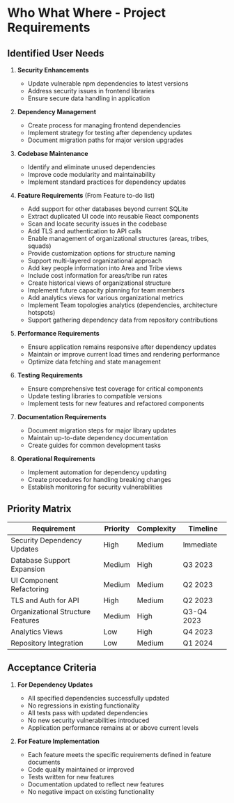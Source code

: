 # Who What Where - Project Requirements

## Identified User Needs

1. **Security Enhancements**
   - Update vulnerable npm dependencies to latest versions
   - Address security issues in frontend libraries
   - Ensure secure data handling in application

2. **Dependency Management**
   - Create process for managing frontend dependencies
   - Implement strategy for testing after dependency updates
   - Document migration paths for major version upgrades

3. **Codebase Maintenance**
   - Identify and eliminate unused dependencies
   - Improve code modularity and maintainability
   - Implement standard practices for dependency updates

4. **Feature Requirements** (From Feature to-do list)
   - Add support for other databases beyond current SQLite
   - Extract duplicated UI code into reusable React components
   - Scan and locate security issues in the codebase
   - Add TLS and authentication to API calls
   - Enable management of organizational structures (areas, tribes, squads)
   - Provide customization options for structure naming
   - Support multi-layered organizational approach
   - Add key people information into Area and Tribe views
   - Include cost information for areas/tribe run rates
   - Create historical views of organizational structure
   - Implement future capacity planning for team members
   - Add analytics views for various organizational metrics
   - Implement Team topologies analytics (dependencies, architecture hotspots)
   - Support gathering dependency data from repository contributions

5. **Performance Requirements**
   - Ensure application remains responsive after dependency updates
   - Maintain or improve current load times and rendering performance
   - Optimize data fetching and state management

6. **Testing Requirements**
   - Ensure comprehensive test coverage for critical components
   - Update testing libraries to compatible versions
   - Implement tests for new features and refactored components

7. **Documentation Requirements**
   - Document migration steps for major library updates
   - Maintain up-to-date dependency documentation
   - Create guides for common development tasks

8. **Operational Requirements**
   - Implement automation for dependency updating
   - Create procedures for handling breaking changes
   - Establish monitoring for security vulnerabilities

## Priority Matrix

| Requirement | Priority | Complexity | Timeline |
|-------------|----------|------------|----------|
| Security Dependency Updates | High | Medium | Immediate |
| Database Support Expansion | Medium | High | Q3 2023 |
| UI Component Refactoring | Medium | Medium | Q2 2023 |
| TLS and Auth for API | High | Medium | Q2 2023 |
| Organizational Structure Features | Medium | High | Q3-Q4 2023 |
| Analytics Views | Low | High | Q4 2023 |
| Repository Integration | Low | Medium | Q1 2024 |

## Acceptance Criteria

1. **For Dependency Updates**
   - All specified dependencies successfully updated
   - No regressions in existing functionality
   - All tests pass with updated dependencies
   - No new security vulnerabilities introduced
   - Application performance remains at or above current levels

2. **For Feature Implementation**
   - Each feature meets the specific requirements defined in feature documents
   - Code quality maintained or improved
   - Tests written for new features
   - Documentation updated to reflect new features
   - No negative impact on existing functionality
